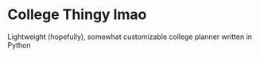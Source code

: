 # College Thingy lmao
Lightweight (hopefully), somewhat customizable college planner written in Python
